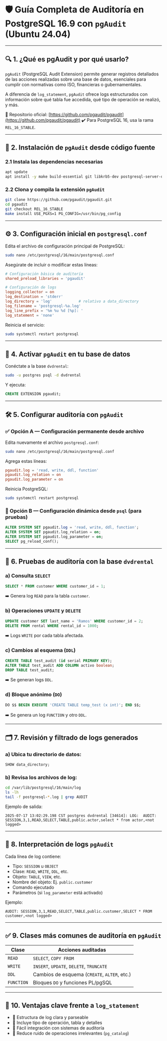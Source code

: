 # 🛡️ Guía Completa de Auditoría en PostgreSQL 16.9 con `pgAudit` (Ubuntu 24.04)

---

## 🔍 1. ¿Qué es pgAudit y por qué usarlo?

`pgAudit` (PostgreSQL Audit Extension) permite generar registros detallados de las acciones realizadas sobre una base de datos, esenciales para cumplir con normativas como ISO, financieras o gubernamentales.

A diferencia de `log_statement`, `pgAudit` ofrece logs estructurados con información sobre qué tabla fue accedida, qué tipo de operación se realizó, y más.

📎 Repositorio oficial: [https://github.com/pgaudit/pgaudit](https://github.com/pgaudit/pgaudit)
✔️ Para PostgreSQL 16, usa la rama `REL_16_STABLE`.

---

## 🧰 2. Instalación de `pgAudit` desde código fuente

### 2.1 Instala las dependencias necesarias

```bash
apt update
apt install -y make build-essential git libkrb5-dev postgresql-server-dev-16
```

### 2.2 Clona y compila la extensión `pgAudit`

```bash
git clone https://github.com/pgaudit/pgaudit.git
cd pgaudit
git checkout REL_16_STABLE
make install USE_PGXS=1 PG_CONFIG=/usr/bin/pg_config
```

---

## ⚙️ 3. Configuración inicial en `postgresql.conf`

Edita el archivo de configuración principal de PostgreSQL:

```bash
sudo nano /etc/postgresql/16/main/postgresql.conf
```

Asegúrate de incluir o modificar estas líneas:

```conf
# Configuración básica de auditoría
shared_preload_libraries = 'pgaudit'

# Configuración de logs
logging_collector = on
log_destination = 'stderr'
log_directory = 'log'            # relativo a data_directory
log_filename = 'postgresql-%a.log'
log_line_prefix = '%m %u %d [%p]: '
log_statement = 'none'
```

Reinicia el servicio:

```bash
sudo systemctl restart postgresql
```

---

## 🔌 4. Activar `pgAudit` en tu base de datos

Conéctate a la base `dvdrental`:

```bash
sudo -u postgres psql -d dvdrental
```

Y ejecuta:

```sql
CREATE EXTENSION pgaudit;
```

---

## 🛠️ 5. Configurar auditoría con `pgAudit`

### ✅ Opción A — Configuración permanente desde archivo

Edita nuevamente el archivo `postgresql.conf`:

```bash
sudo nano /etc/postgresql/16/main/postgresql.conf
```

Agrega estas líneas:

```conf
pgaudit.log = 'read, write, ddl, function'
pgaudit.log_relation = on
pgaudit.log_parameter = on
```

Reinicia PostgreSQL:

```bash
sudo systemctl restart postgresql
```

### 🧪 Opción B — Configuración dinámica desde `psql` (para pruebas)

```sql
ALTER SYSTEM SET pgaudit.log = 'read, write, ddl, function';
ALTER SYSTEM SET pgaudit.log_relation = on;
ALTER SYSTEM SET pgaudit.log_parameter = on;
SELECT pg_reload_conf();
```

---

## 🧪 6. Pruebas de auditoría con la base `dvdrental`

### a) Consulta `SELECT`

```sql
SELECT * FROM customer WHERE customer_id = 1;
```

➡️ Genera log `READ` para la tabla `customer`.

### b) Operaciones `UPDATE` y `DELETE`

```sql
UPDATE customer SET last_name = 'Ramos' WHERE customer_id = 2;
DELETE FROM rental WHERE rental_id = 1000;
```

➡️ Logs `WRITE` por cada tabla afectada.

### c) Cambios al esquema (`DDL`)

```sql
CREATE TABLE test_audit (id serial PRIMARY KEY);
ALTER TABLE test_audit ADD COLUMN activo boolean;
DROP TABLE test_audit;
```

➡️ Se generan logs `DDL`.

### d) Bloque anónimo (`DO`)

```sql
DO $$ BEGIN EXECUTE 'CREATE TABLE temp_test (x int)'; END $$;
```

➡️ Se genera un log `FUNCTION` y otro `DDL`.

---

## 🗂️ 7. Revisión y filtrado de logs generados

### a) Ubica tu directorio de datos:

```sql
SHOW data_directory;
```

### b) Revisa los archivos de log:

```bash
cd /var/lib/postgresql/16/main/log
ls -lh
tail -f postgresql-*.log | grep AUDIT
```

Ejemplo de salida:

```
2025-07-17 13:02:29.198 CST postgres dvdrental [34614]: LOG:  AUDIT: SESSION,3,1,READ,SELECT,TABLE,public.actor,select * from actor,<not logged>
```

---

## 🧾 8. Interpretación de logs `pgAudit`

Cada línea de log contiene:

* Tipo: `SESSION` u `OBJECT`
* Clase: `READ`, `WRITE`, `DDL`, etc.
* Objeto: `TABLE`, `VIEW`, etc.
* Nombre del objeto: Ej. `public.customer`
* Comando ejecutado
* Parámetros (si `log_parameter` está activado)

Ejemplo:

```
AUDIT: SESSION,3,1,READ,SELECT,TABLE,public.customer,SELECT * FROM customer,<not logged>
```

---

## ✅ 9. Clases más comunes de auditoría en `pgAudit`

| Clase      | Acciones auditadas                           |
| ---------- | -------------------------------------------- |
| `READ`     | `SELECT`, `COPY FROM`                        |
| `WRITE`    | `INSERT`, `UPDATE`, `DELETE`, `TRUNCATE`     |
| `DDL`      | Cambios de esquema (`CREATE`, `ALTER`, etc.) |
| `FUNCTION` | Bloques `DO` y funciones PL/pgSQL            |

---

## 🎯 10. Ventajas clave frente a `log_statement`

* 🎯 Estructura de log clara y parseable
* 🎯 Incluye tipo de operación, tabla y detalles
* 🎯 Fácil integración con sistemas de auditoría
* 🎯 Reduce ruido de operaciones irrelevantes (`pg_catalog`)
